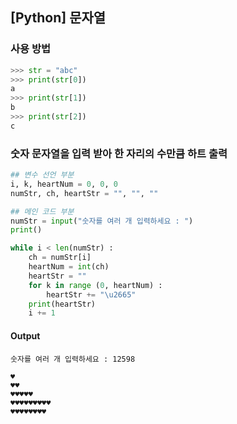 
## [Python] 문자열

### 사용 방법
``` python
>>> str = "abc"
>>> print(str[0])
a
>>> print(str[1])
b
>>> print(str[2])
c
```

### 숫자 문자열을 입력 받아 한 자리의 수만큼 하트 출력

``` python
## 변수 선언 부분
i, k, heartNum = 0, 0, 0
numStr, ch, heartStr = "", "", ""

## 메인 코드 부분
numStr = input("숫자를 여러 개 입력하세요 : ")
print()

while i < len(numStr) :
    ch = numStr[i]
    heartNum = int(ch)
    heartStr = ""
    for k in range (0, heartNum) :
        heartStr += "\u2665"
    print(heartStr)
    i += 1
```

#### Output
```	
숫자를 여러 개 입력하세요 : 12598

♥
♥♥
♥♥♥♥♥
♥♥♥♥♥♥♥♥♥
♥♥♥♥♥♥♥♥
```

